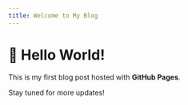 ```yaml
---
title: Welcome to My Blog
---
```


# 👋 Hello World!

This is my first blog post hosted with **GitHub Pages**.

Stay tuned for more updates!
